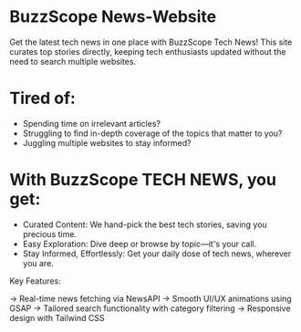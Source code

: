 # BuzzScope News-Website
Get the latest tech news in one place with BuzzScope Tech News! This site curates top stories directly, keeping tech enthusiasts updated without the need to search multiple websites.

# Tired of:
* Spending time on irrelevant articles?
* Struggling to find in-depth coverage of the topics that matter to you?
* Juggling multiple websites to stay informed?

# With BuzzScope TECH NEWS, you get:
* Curated Content: We hand-pick the best tech stories, saving you precious time.
* Easy Exploration: Dive deep or browse by topic—it's your call.
* Stay Informed, Effortlessly: Get your daily dose of tech news, wherever you are.











Key Features:

-> Real-time news fetching via NewsAPI
-> Smooth UI/UX animations using GSAP
-> Tailored search functionality with category filtering
-> Responsive design with Tailwind CSS
